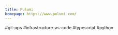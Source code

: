 ```yaml
---
title: Pulumi
homepage: https://www.pulumi.com/
---
```


#git-ops #infrastructure-as-code #typescript #python
